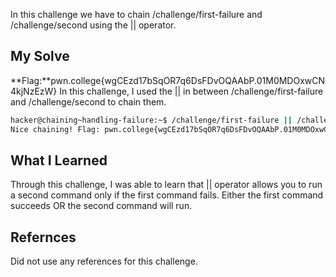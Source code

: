 In this challenge we have to chain /challenge/first-failure and /challenge/second using the || operator.
## My Solve

**Flag:**pwn.college{wgCEzd17bSqOR7q6DsFDvOQAAbP.01M0MDOxwCN4kjNzEzW}
In this challenge, I used the || in between /challenge/first-failure and /challenge/second to chain them.
```bash
hacker@chaining~handling-failure:~$ /challenge/first-failure || /challenge/second
Nice chaining! Flag: pwn.college{wgCEzd17bSqOR7q6DsFDvOQAAbP.01M0MDOxwCN4kjNzEzW}
```

## What I Learned
Through this challenge, I was able to learn that || operator allows you to run a second command only if the first command fails. Either the first command succeeds OR the second command will run.

## Refernces
Did not use any references for this challenge.
